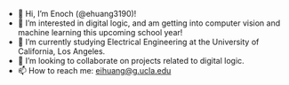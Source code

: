- 👋 Hi, I’m Enoch (@ehuang3190)!
- 👀 I’m interested in digital logic, and am getting into computer vision and machine learning this upcoming school year!
- 🌱 I’m currently studying Electrical Engineering at the University of California, Los Angeles.
- 💞️ I’m looking to collaborate on projects related to digital logic.
- 📫 How to reach me: eihuang@g.ucla.edu

<!---
ehuang3190/ehuang3190 is a ✨ special ✨ repository because its `README.md` (this file) appears on your GitHub profile.
You can click the Preview link to take a look at your changes.
--->
